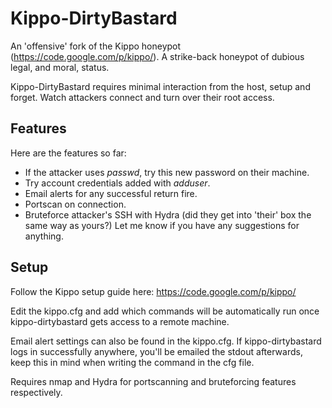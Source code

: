 Kippo-DirtyBastard
==================

An 'offensive' fork of the Kippo honeypot (https://code.google.com/p/kippo/). A strike-back honeypot of dubious legal, and moral, status.

Kippo-DirtyBastard requires minimal interaction from the host, setup and forget. Watch attackers connect and turn over their root access.

Features
--------

Here are the features so far:
* If the attacker uses *passwd*, try this new password on their machine.
* Try account credentials added with *adduser*.
* Email alerts for any successful return fire.
* Portscan on connection.
* Bruteforce attacker's SSH with Hydra (did they get into 'their' box the same way as yours?)
Let me know if you have any suggestions for anything.

Setup
-----

Follow the Kippo setup guide here: https://code.google.com/p/kippo/ 

Edit the kippo.cfg and add which commands will be automatically run once kippo-dirtybastard gets access to a remote machine.

Email alert settings can also be found in the kippo.cfg. If kippo-dirtybastard logs in successfully anywhere, you'll be emailed the stdout afterwards, keep this in mind when writing the command in the cfg file.

Requires nmap and Hydra for portscanning and bruteforcing features respectively.
